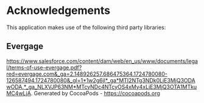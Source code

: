 # Acknowledgements
This application makes use of the following third party libraries:

## Evergage

https://www.salesforce.com/content/dam/web/en_us/www/documents/legal/terms-of-use-evergage.pdf?red=evergage.com&_ga=2.148926257.686475364.1724780080-126587494.1724780080&_gl=1*1w2g6jl*_ga*MTI2NTg3NDk0LjE3MjQ3ODAwODA.*_ga_NLXVJP63NM*MTcyNDc4NTcyOS4xMy4xLjE3MjQ3OTA1MTkuMC4wLjA.
Generated by CocoaPods - https://cocoapods.org
